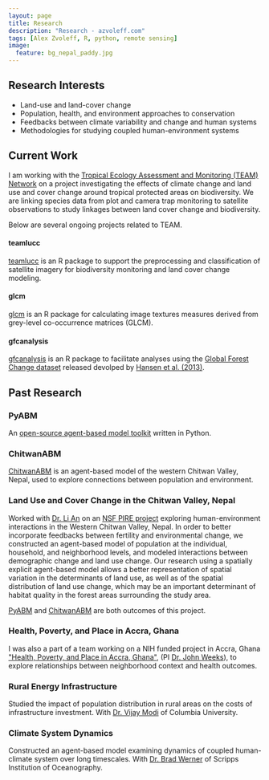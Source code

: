```yaml
---
layout: page
title: Research
description: "Research - azvoleff.com"
tags: [Alex Zvoleff, R, python, remote sensing]
image:
  feature: bg_nepal_paddy.jpg
---
```


## Research Interests
* Land-use and land-cover change
* Population, health, and environment approaches to conservation
* Feedbacks between climate variability and change and human systems
* Methodologies for studying coupled human-environment systems

## Current Work
I am working with the [Tropical Ecology Assessment and Monitoring (TEAM) 
Network](http://teamnetwork.org) on a project investigating the effects of 
climate change and land use and cover change around tropical protected areas on 
biodiversity. We are linking species data from plot and camera trap monitoring 
to satellite observations to study linkages between land cover change and 
biodiversity.

Below are several ongoing projects related to TEAM.

#### teamlucc

[teamlucc](/teamlucc) is an R package to support the preprocessing and 
classification of satellite imagery for biodiversity monitoring and land cover 
change modeling.

#### glcm

[glcm](/glcm) is an R package for calculating image textures measures derived 
from grey-level co-occurrence matrices (GLCM).

#### gfcanalysis
[gfcanalysis](/gfcanalysis) is an R package to facilitate analyses using the [Global 
Forest Change 
dataset](http://earthenginepartners.appspot.com/science-2013-global-forest) 
released devolped by [Hansen et al. 
(2013)](http://www.sciencemag.org/content/342/6160/850).

## Past Research

<a name='PyABM'>

### PyABM

An [open-source agent-based model toolkit](/pyabm) written in Python.

<a name='ChitwanABM'>

### ChitwanABM

[ChitwanABM](/chitwanabm) is an agent-based model of the western Chitwan 
Valley, Nepal, used to explore connections between population and environment.

### Land Use and Cover Change in the Chitwan Valley, Nepal

Worked with [Dr. Li An](http://geography.sdsu.edu/People/Faculty/an.html) on an 
[NSF PIRE project](http://pire.psc.isr.umich.edu) exploring human-environment 
interactions in the Western Chitwan Valley, Nepal. In order to better 
incorporate feedbacks between fertility and environmental change, we 
constructed an agent-based model of population at the individual, household, 
and neighborhood levels, and modeled interactions between demographic change 
and land use change. Our research using a spatially explicit agent-based model 
allows a better representation of spatial variation in the determinants of land 
use, as well as of the spatial distribution of land use change, which may be an 
important determinant of habitat quality in the forest areas surrounding the 
study area.

[PyABM](#PyABM) and [ChitwanABM](#ChitwanABM) are both outcomes of this 
project.

### Health, Poverty, and Place in Accra, Ghana
I was also a part of a team working on a NIH funded project in Accra, Ghana ["Health, 
Poverty, and Place in Accra, 
Ghana"](http://geography.sdsu.edu/Research/Projects/IPC/research/accra.html), (PI
[Dr. John Weeks](http://geography.sdsu.edu/People/Faculty/weeks.html)), to 
explore relationships between neighborhood context and health outcomes.

### Rural Energy Infrastructure
Studied the impact of population distribution in rural areas on the costs of 
infrastructure investment. With [Dr. Vijay Modi](http://modi.mech.columbia.edu) 
of Columbia University.

### Climate System Dynamics
Constructed an agent-based model examining dynamics of coupled human-climate 
system over long timescales. With [Dr. Brad 
Werner](http://complex-systems.ucsd.edu) of Scripps Institution of 
Oceanography.
